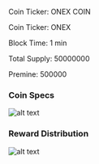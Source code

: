  
Coin Ticker: ONEX COIN

Coin Ticker: ONEX

Block Time: 1 min

Total Supply: 50000000

Premine: 500000





### Coin Specs
 
 ![alt text](http://104.238.177.207/mn_specific.png)


### Reward Distribution
 
![alt text](http://104.238.177.207/MN.png)

